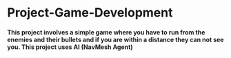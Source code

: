 # Project-Game-Development
#### This project involves a simple game where you have to run from the enemies and their bullets and if you are within a distance they can not see you. This project uses AI (NavMesh Agent)
